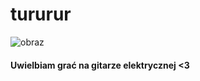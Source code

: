 # tururur
![obraz](https://static5.abixmusic.pl/pol_pl_WASHBURN-WS-300-H-B-gitara-elektryczna-312_2.jpg)
#### Uwielbiam grać na gitarze elektrycznej <3
